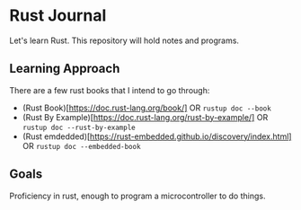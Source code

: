 # Rust Journal

Let's learn Rust. This repository will hold notes and programs.

## Learning Approach

There are a few rust books that I intend to go through:

- (Rust Book)[https://doc.rust-lang.org/book/] OR `rustup doc --book`
- (Rust By Example)[https://doc.rust-lang.org/rust-by-example/] OR `rustup doc --rust-by-example`
- (Rust emdedded)[https://rust-embedded.github.io/discovery/index.html] OR `rustup doc --embedded-book`

## Goals

Proficiency in rust, enough to program a microcontroller to do things.
